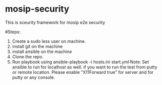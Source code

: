 # mosip-security
This is sceurity framework for mosip e2e security

#Steps:
1. Create a sudo less user on machine.
2. install git on the machine
3. install ansible on the machine
4. Clone the repo.
5. Run playbook using ansible-playbook -i hosts.ini start.yml
Note: Set ansible to run for localhost as well.
if you want to run the test from putty or remote location. Please enable "X11Forward true" for server and for putty or any console.
